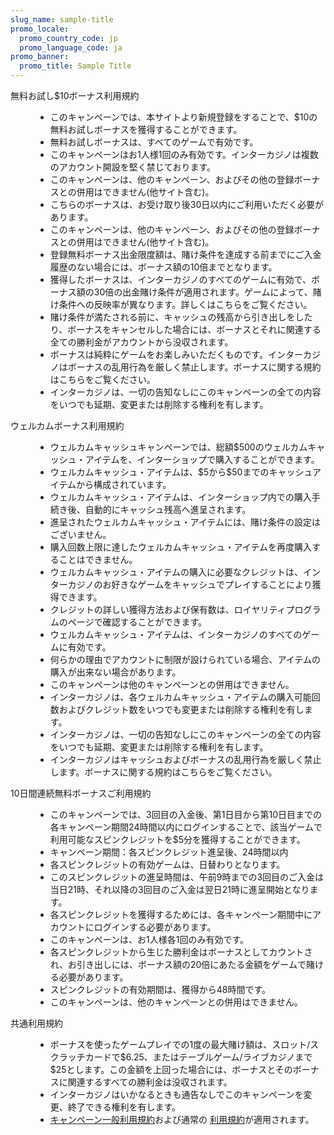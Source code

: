 ```yaml
---
slug_name: sample-title
promo_locale:
  promo_country_code: jp
  promo_language_code: ja
promo_banner:
  promo_title: Sample Title
---
```

<dl>
  <dt>無料お試し$10ボーナス利用規約</dt>
  <dd>
    <ul>
      <li>このキャンペーンでは、本サイトより新規登録をすることで、$10の無料お試しボーナスを獲得することができます。</li>
      <li>無料お試しボーナスは、すべてのゲームで有効です。</li>
      <li>このキャンペーンはお1人様1回のみ有効です。インターカジノは複数のアカウント開設を堅く禁じております。</li>
      <li>このキャンペーンは、他のキャンペーン、およびその他の登録ボーナスとの併用はできません(他サイト含む)。</li>
      <li>こちらのボーナスは、お受け取り後30日以内にご利用いただく必要があります。</li>
      <li>このキャンペーンは、他のキャンペーン、およびその他の登録ボーナスとの併用はできません(他サイト含む)。</li>
      <li>登録無料ボーナス出金限度額は、賭け条件を達成する前までにご入金履歴のない場合には、ボーナス額の10倍までとなります。</li>
      <li>獲得したボーナスは、インターカジノのすべてのゲームに有効で、ボーナス額の30倍の出金賭け条件が適用されます。ゲームによって、賭け条件への反映率が異なります。詳しくはこちらをご覧ください。</li>
      <li>賭け条件が満たされる前に、キャッシュの残高から引き出しをしたり、ボーナスをキャンセルした場合には、ボーナスとそれに関連する全ての勝利金がアカウントから没収されます。</li>
      <li>ボーナスは純粋にゲームをお楽しみいただくものです。インターカジノはボーナスの乱用行為を厳しく禁止します。ボーナスに関する規約はこちらをご覧ください。</li>
      <li>インターカジノは、一切の告知なしにこのキャンペーンの全ての内容をいつでも延期、変更または削除する権利を有します。</li>
    </ul>
  </dd>
</dl>
<dl>
  <dt>ウェルカムボーナス利用規約</dt>
  <dd>
    <ul>
      <li>ウェルカムキャッシュキャンペーンでは、総額$500のウェルカムキャッシュ・アイテムを、インターショップで購入することができます。</li>
      <li>ウェルカムキャッシュ・アイテムは、$5から$50までのキャッシュアイテムから構成されています。</li>
      <li>ウェルカムキャッシュ・アイテムは、インターショップ内での購入手続き後、自動的にキャッシュ残高へ進呈されます。</li>
      <li>進呈されたウェルカムキャッシュ・アイテムには、賭け条件の設定はございません。</li>
      <li>購入回数上限に達したウェルカムキャッシュ・アイテムを再度購入することはできません。</li>
      <li>ウェルカムキャッシュ・アイテムの購入に必要なクレジットは、インターカジノのお好きなゲームをキャッシュでプレイすることにより獲得できます。</li>
      <li>クレジットの詳しい獲得方法および保有数は、ロイヤリティプログラムのページで確認することができます。</li>
      <li>ウェルカムキャッシュ・アイテムは、インターカジノのすべてのゲームに有効です。</li>
      <li>何らかの理由でアカウントに制限が設けられている場合、アイテムの購入が出来ない場合があります。</li>
      <li>このキャンペーンは他のキャンペーンとの併用はできません。</li>
      <li>インターカジノは、各ウェルカムキャッシュ・アイテムの購入可能回数およびクレジット数をいつでも変更または削除する権利を有します。</li>
      <li>インターカジノは、一切の告知なしにこのキャンペーンの全ての内容をいつでも延期、変更または削除する権利を有します。</li>
      <li>インターカジノはキャッシュおよびボーナスの乱用行為を厳しく禁止します。ボーナスに関する規約はこちらをご覧ください。</li>
    </ul>
  </dd>
</dl>
<dl>
  <dt>10日間連続無料ボーナスご利用規約</dt>
  <dd>
    <ul>
      <li>このキャンペーンでは、3回目の入金後、第1日目から第10日目までの各キャンペーン期間24時間以内にログインすることで、該当ゲームで利用可能なスピンクレジットを$5分を獲得することができます。</li>
      <li>キャンペーン期間：各スピンクレジット進呈後、24時間以内</li>
      <li>各スピンクレジットの有効ゲームは、日替わりとなります。</li>
      <li>このスピンクレジットの進呈時間は、午前9時までの3回目のご入金は当日21時、それ以降の3回目のご入金は翌日21時に進呈開始となります。</li>
      <li>各スピンクレジットを獲得するためには、各キャンペーン期間中にアカウントにログインする必要があります。</li>
      <li>このキャンペーンは、お1人様各1回のみ有効です。</li>
      <li>各スピンクレジットから生じた勝利金はボーナスとしてカウントされ、お引き出しには、ボーナス額の20倍にあたる金額をゲームで賭ける必要があります。</li>
      <li>スピンクレジットの有効期間は、獲得から48時間です。</li>
      <li>このキャンペーンは、他のキャンペーンとの併用はできません。</li>
    </ul>
  </dd>
</dl>
<dl>
  <dt>共通利用規約</dt>
  <dd>
    <ul>
      <li>ボーナスを使ったゲームプレイでの1度の最大賭け額は、スロット/スクラッチカードで$6.25、またはテーブルゲーム/ライブカジノまで$25とします。この金額を上回った場合には、ボーナスとそのボーナスに関連するすべての勝利金は没収されます。</li>
      <li>インターカジノはいかなるときも通告なしでこのキャンペーンを変更、終了できる権利を有します。</li>
      <li>
        <a
          href="https://www.intercasino.com/about/promotions-terms-and-conditions"
        >キャンペーン一般利用規約</a>および通常の
        <a href="https://www.intercasino.com/about/terms-and-conditions">利用規約</a>が適用されます。
      </li>
    </ul>
  </dd>
</dl>